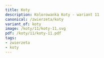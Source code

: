 ```yaml
---
title: Koty
description: Kolorowanka Koty - wariant 11
canonical: /zwierzeta/koty
variant_of: koty
image: /koty/11/koty-11.svg
pdf: /koty/11/koty-11.pdf
tags:
- zwierzeta
- koty
---
```


